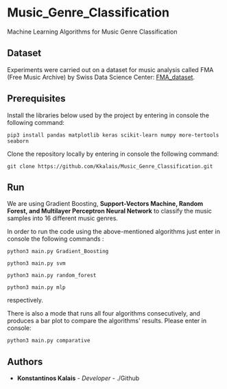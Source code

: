# Music_Genre_Classification
Machine Learning Algorithms for Music Genre Classification

## Dataset
Experiments were carried out on a dataset for music analysis called FMA (Free Music Archive) by Swiss Data Science Center: [FMA_dataset](https://github.com/mdeff/fma).

## Prerequisites
Install the libraries below used by the project by entering in console the following command:

  ```pip3 install pandas matplotlib keras scikit-learn numpy more-tertools seaborn```
  
Clone the repository locally by entering in console the following command:

  ```git clone https://github.com/Kkalais/Music_Genre_Classification.git```
 
 ## Run
 
We are using Gradient Boosting, **Support-Vectors Machine, Random Forest, and Multilayer Perceptron Neural Network** to classify the music samples into 16 different music genres.
 
In order to run the code using the above-mentioned algorithms just enter in console the following commands :
 
  ```python3 main.py Gradient_Boosting```
 
  ```python3 main.py svm```
 
  ```python3 main.py random_forest```
 
  ```python3 main.py mlp```
 
respectively.

There is also a mode that runs all four algorithms consecutively, and produces a bar plot to compare the algorithms' results. Please enter in console:

```python3 main.py comparative```

## Authors

* **Konstantinos Kalais** - *Developer* - ./Github
